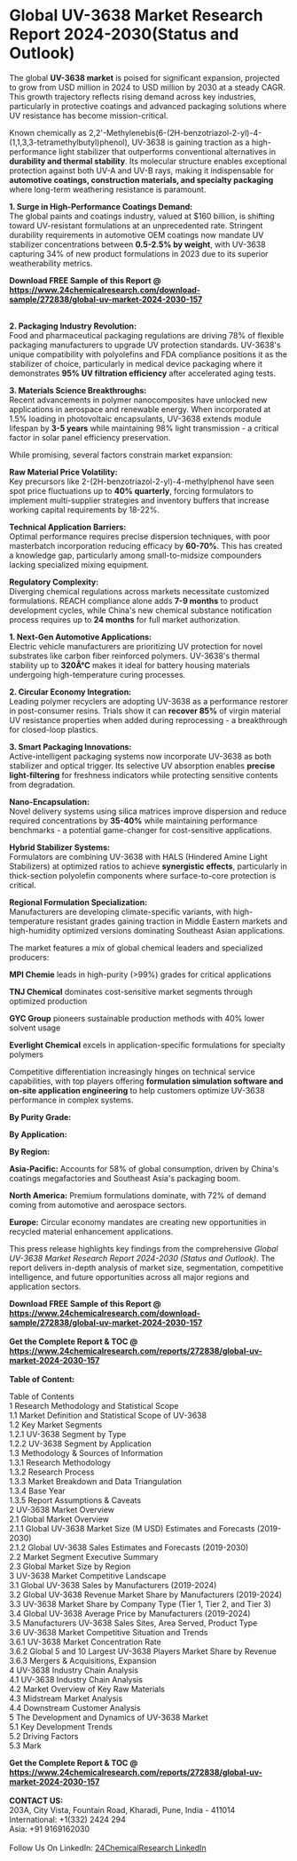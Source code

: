 <h1>Global UV-3638 Market Research Report 2024-2030(Status and Outlook)</h1><p>The global <strong>UV-3638 market</strong> is poised for significant expansion, projected to grow from USD million in 2024 to USD million by 2030 at a steady CAGR. This growth trajectory reflects rising demand across key industries, particularly in protective coatings and advanced packaging solutions where UV resistance has become mission-critical.</p><p>Known chemically as 2,2'-Methylenebis(6-(2H-benzotriazol-2-yl)-4-(1,1,3,3-tetramethylbutyl)phenol), UV-3638 is gaining traction as a high-performance light stabilizer that outperforms conventional alternatives in <strong>durability and thermal stability</strong>. Its molecular structure enables exceptional protection against both UV-A and UV-B rays, making it indispensable for <strong>automotive coatings, construction materials, and specialty packaging</strong> where long-term weathering resistance is paramount.</p><p><strong>1. Surge in High-Performance Coatings Demand:</strong><br>
The global paints and coatings industry, valued at $160 billion, is shifting toward UV-resistant formulations at an unprecedented rate. Stringent durability requirements in automotive OEM coatings now mandate UV stabilizer concentrations between <strong>0.5-2.5% by weight</strong>, with UV-3638 capturing 34% of new product formulations in 2023 due to its superior weatherability metrics.</p><div><b>Download FREE Sample of this Report @ 
            <a href="https://www.24chemicalresearch.com/download-sample/272838/global-uv-market-2024-2030-157">
            https://www.24chemicalresearch.com/download-sample/272838/global-uv-market-2024-2030-157</a></b></div><br><p><strong>2. Packaging Industry Revolution:</strong><br>
Food and pharmaceutical packaging regulations are driving 78% of flexible packaging manufacturers to upgrade UV protection standards. UV-3638's unique compatibility with polyolefins and FDA compliance positions it as the stabilizer of choice, particularly in medical device packaging where it demonstrates <strong>95% UV filtration efficiency</strong> after accelerated aging tests.</p><p><strong>3. Materials Science Breakthroughs:</strong><br>
Recent advancements in polymer nanocomposites have unlocked new applications in aerospace and renewable energy. When incorporated at 1.5% loading in photovoltaic encapsulants, UV-3638 extends module lifespan by <strong>3-5 years</strong> while maintaining 98% light transmission - a critical factor in solar panel efficiency preservation.</p><p>While promising, several factors constrain market expansion:</p><p><strong>Raw Material Price Volatility:</strong><br>
    Key precursors like 2-(2H-benzotriazol-2-yl)-4-methylphenol have seen spot price fluctuations up to <strong>40% quarterly</strong>, forcing formulators to implement multi-supplier strategies and inventory buffers that increase working capital requirements by 18-22%.</p><p><strong>Technical Application Barriers:</strong><br>
    Optimal performance requires precise dispersion techniques, with poor masterbatch incorporation reducing efficacy by <strong>60-70%</strong>. This has created a knowledge gap, particularly among small-to-midsize compounders lacking specialized mixing equipment.</p><p><strong>Regulatory Complexity:</strong><br>
    Diverging chemical regulations across markets necessitate customized formulations. REACH compliance alone adds <strong>7-9 months</strong> to product development cycles, while China's new chemical substance notification process requires up to <strong>24 months</strong> for full market authorization.</p><p><strong>1. Next-Gen Automotive Applications:</strong><br>
Electric vehicle manufacturers are prioritizing UV protection for novel substrates like carbon fiber reinforced polymers. UV-3638's thermal stability up to <strong>320Â°C</strong> makes it ideal for battery housing materials undergoing high-temperature curing processes.</p><p><strong>2. Circular Economy Integration:</strong><br>
Leading polymer recyclers are adopting UV-3638 as a performance restorer in post-consumer resins. Trials show it can <strong>recover 85%</strong> of virgin material UV resistance properties when added during reprocessing - a breakthrough for closed-loop plastics.</p><p><strong>3. Smart Packaging Innovations:</strong><br>
Active-intelligent packaging systems now incorporate UV-3638 as both stabilizer and optical trigger. Its selective UV absorption enables <strong>precise light-filtering</strong> for freshness indicators while protecting sensitive contents from degradation.</p><p><strong>Nano-Encapsulation:</strong><br>
    Novel delivery systems using silica matrices improve dispersion and reduce required concentrations by <strong>35-40%</strong> while maintaining performance benchmarks - a potential game-changer for cost-sensitive applications.</p><p><strong>Hybrid Stabilizer Systems:</strong><br>
    Formulators are combining UV-3638 with HALS (Hindered Amine Light Stabilizers) at optimized ratios to achieve <strong>synergistic effects</strong>, particularly in thick-section polyolefin components where surface-to-core protection is critical.</p><p><strong>Regional Formulation Specialization:</strong><br>
    Manufacturers are developing climate-specific variants, with high-temperature resistant grades gaining traction in Middle Eastern markets and high-humidity optimized versions dominating Southeast Asian applications.</p><p>The market features a mix of global chemical leaders and specialized producers:</p><p><strong>MPI Chemie</strong> leads in high-purity (&gt;99%) grades for critical applications</p><p><strong>TNJ Chemical</strong> dominates cost-sensitive market segments through optimized production</p><p><strong>GYC Group</strong> pioneers sustainable production methods with 40% lower solvent usage</p><p><strong>Everlight Chemical</strong> excels in application-specific formulations for specialty polymers</p><p>Competitive differentiation increasingly hinges on technical service capabilities, with top players offering <strong>formulation simulation software and on-site application engineering</strong> to help customers optimize UV-3638 performance in complex systems.</p><p><strong>By Purity Grade:</strong></p><p><strong>By Application:</strong></p><p><strong>By Region:</strong></p><p><strong>Asia-Pacific:</strong> Accounts for 58% of global consumption, driven by China's coatings megafactories and Southeast Asia's packaging boom.</p><p><strong>North America:</strong> Premium formulations dominate, with 72% of demand coming from automotive and aerospace sectors.</p><p><strong>Europe:</strong> Circular economy mandates are creating new opportunities in recycled material enhancement applications.</p><p>This press release highlights key findings from the comprehensive <em>Global UV-3638 Market Research Report 2024-2030 (Status and Outlook)</em>. The report delivers in-depth analysis of market size, segmentation, competitive intelligence, and future opportunities across all major regions and application sectors.</p><div><b>Download FREE Sample of this Report @ 
            <a href="https://www.24chemicalresearch.com/download-sample/272838/global-uv-market-2024-2030-157">
            https://www.24chemicalresearch.com/download-sample/272838/global-uv-market-2024-2030-157</a></b></div><br><div><b>Get the Complete Report & TOC @ 
            <a href="https://www.24chemicalresearch.com/reports/272838/global-uv-market-2024-2030-157">
            https://www.24chemicalresearch.com/reports/272838/global-uv-market-2024-2030-157</a></b></div><br>
            <b>Table of Content:</b><p>Table of Contents<br />
1 Research Methodology and Statistical Scope<br />
1.1 Market Definition and Statistical Scope of UV-3638<br />
1.2 Key Market Segments<br />
1.2.1 UV-3638 Segment by Type<br />
1.2.2 UV-3638 Segment by Application<br />
1.3 Methodology & Sources of Information<br />
1.3.1 Research Methodology<br />
1.3.2 Research Process<br />
1.3.3 Market Breakdown and Data Triangulation<br />
1.3.4 Base Year<br />
1.3.5 Report Assumptions & Caveats<br />
2 UV-3638 Market Overview<br />
2.1 Global Market Overview<br />
2.1.1 Global UV-3638 Market Size (M USD) Estimates and Forecasts (2019-2030)<br />
2.1.2 Global UV-3638 Sales Estimates and Forecasts (2019-2030)<br />
2.2 Market Segment Executive Summary<br />
2.3 Global Market Size by Region<br />
3 UV-3638 Market Competitive Landscape<br />
3.1 Global UV-3638 Sales by Manufacturers (2019-2024)<br />
3.2 Global UV-3638 Revenue Market Share by Manufacturers (2019-2024)<br />
3.3 UV-3638 Market Share by Company Type (Tier 1, Tier 2, and Tier 3)<br />
3.4 Global UV-3638 Average Price by Manufacturers (2019-2024)<br />
3.5 Manufacturers UV-3638 Sales Sites, Area Served, Product Type<br />
3.6 UV-3638 Market Competitive Situation and Trends<br />
3.6.1 UV-3638 Market Concentration Rate<br />
3.6.2 Global 5 and 10 Largest UV-3638 Players Market Share by Revenue<br />
3.6.3 Mergers & Acquisitions, Expansion<br />
4 UV-3638 Industry Chain Analysis<br />
4.1 UV-3638 Industry Chain Analysis<br />
4.2 Market Overview of Key Raw Materials<br />
4.3 Midstream Market Analysis<br />
4.4 Downstream Customer Analysis<br />
5 The Development and Dynamics of UV-3638 Market <br />
5.1 Key Development Trends<br />
5.2 Driving Factors<br />
5.3 Mark</p><div><b>Get the Complete Report & TOC @ 
            <a href="https://www.24chemicalresearch.com/reports/272838/global-uv-market-2024-2030-157">
            https://www.24chemicalresearch.com/reports/272838/global-uv-market-2024-2030-157</a></b></div><br><b>CONTACT US:</b><br>
            203A, City Vista, Fountain Road, Kharadi, Pune, India - 411014<br>
            International: +1(332) 2424 294<br>
            Asia: +91 9169162030 <br><br>
            Follow Us On LinkedIn: <a href="https://www.linkedin.com/company/24chemicalresearch/">24ChemicalResearch LinkedIn</a>